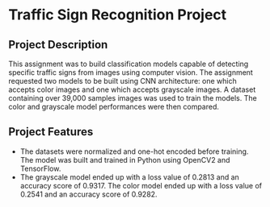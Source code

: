 # Traffic Sign Recognition Project

## Project Description

This assignment was to build classification models capable of detecting specific traffic signs from images using computer vision. The assignment requested two models to be built using CNN architecture: one which accepts color images and one which accepts grayscale images. A dataset containing over 39,000 samples images was used to train the models. The color and grayscale model performances were then compared.

## Project Features

* The datasets were normalized and one-hot encoded before training. The model was built and trained in Python using OpenCV2 and TensorFlow. 
* The grayscale model ended up with a loss value of 0.2813 and an accuracy score of 0.9317. The color model ended up with a loss value of 0.2541 and an accuracy score of 0.9282.